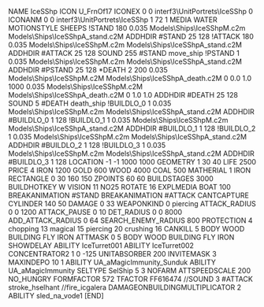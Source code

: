 NAME IceSShp
ICON U_FrnOf17
ICONEX 0 0 interf3\UnitPortrets\IceSShp 0
ICONANM 0 0 interf3\UnitPortrets\IceSShp 1 72 1
MEDIA WATER
MOTIONSTYLE SHEEPS
!STAND   180 0.035   Models\Ships\IceSShpM.c2m Models\Ships\IceSShpA_stand.c2M 
ADDHDIR #STAND 25 128
!ATTACK   180 0.035   Models\Ships\IceSShpM.c2m Models\Ships\IceSShpA_stand.c2M 
ADDHDIR #ATTACK 25 128
SOUND 255 #STAND move_ship
!PSTAND   1 0.035   Models\Ships\IceSShpM.c2m Models\Ships\IceSShpA_stand.c2M 
ADDHDIR #PSTAND 25 128
*DEATH   2 200 0.035 Models\Ships\IceSShpM.c2M Models\Ships\IceSShpA_death.c2M 0 0.0 1.0 1000  0.035 Models\Ships\IceSShpM.c2M Models\Ships\IceSShpA_death.c2M 0 1.0 1.0
ADDHDIR #DEATH 25 128 
SOUND 5 #DEATH death_ship
!BUILDLO_0 1 0.035   Models\Ships\IceSShpM.c2m Models\Ships\IceSShpA_stand.c2M 
ADDHDIR #BUILDLO_0 1 128
!BUILDLO_1 1 0.035   Models\Ships\IceSShpM.c2m Models\Ships\IceSShpA_stand.c2M 
ADDHDIR #BUILDLO_1 1 128
!BUILDLO_2 1 0.035   Models\Ships\IceSShpM.c2m Models\Ships\IceSShpA_stand.c2M 
ADDHDIR #BUILDLO_2 1 128
!BUILDLO_3 1 0.035   Models\Ships\IceSShpM.c2m Models\Ships\IceSShpA_stand.c2M 
ADDHDIR #BUILDLO_3 1 128
LOCATION -1 -1 1000 1000
GEOMETRY 1 30 40
LIFE     2500
PRICE 4 IRON 1200 GOLD 600 WOOD 4000 COAL 500
MATHERIAL 1 IRON
RECTANGLE 0 30 160 150
ZPOINTS   60 60
BUILDSTAGES 3000
BUILDHOTKEY		W
VISION 11
NO25
ROTATE 16
EXPLMEDIA BOAT 100
BREAKANIMATION #STAND
BREAKANIMATION #ATTACK
CANTCAPTURE
CYLINDER 140 50
DAMAGE   0 33
WEAPONKIND 0 piercing
ATTACK_RADIUS 0 0 1200
ATTACK_PAUSE 0 10
DET_RADIUS 0 0 8000
ADD_ATTACK_RADIUS 0 64
SEARCH_ENEMY_RADIUS 800
PROTECTION 4 chopping 13 magical 15 piercing 20 crushing 16
CANKILL   5 BODY WOOD BUILDING FLY IRON
ATTMASK 0 5 BODY WOOD BUILDING FLY IRON
SHOWDELAY
ABILITY IceTurret001
ABILITY IceTurret002
CONCENTRATOR2 1   0 -125
UNITABSORBER 200
INVITEMASK 3
MAXINDEPO 10 1
ABILITY	UA_aMagicImmunity_Sunduk
ABILITY	UA_aMagicImmunity
SELTYPE SelShip 5 3
NOFARM
ATTSPEEDSCALE 200
NO_HUNGRY
FORMFACTOR 572
TFACTOR FF616474
//SOUND 3 #ATTACK stroke_hselhant
//fire_icgalera
DAMAGEONBUILDINGMULTIPLICATOR 2
ABILITY sled_na_vode1
[END]
